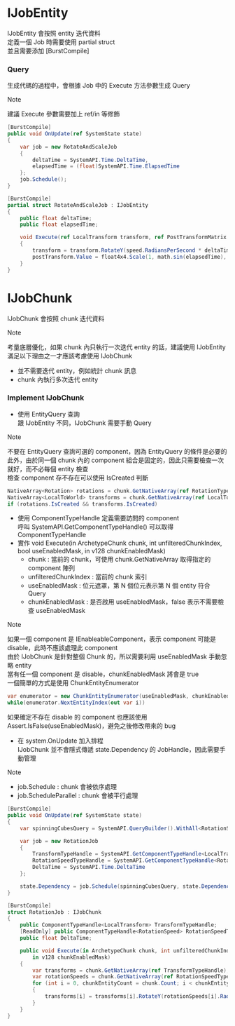 # IJobEntity
IJobEntity 會按照 entity 迭代資料  
定義一個 Job 時需要使用 partial struct  
並且需要添加 [BurstCompile]

### Query 
生成代碼的過程中，會根據 Job 中的 Execute 方法參數生成 Query  
> [!NOTE]
> 建議 Execute 參數需要加上 ref/in 等修飾

```C#
[BurstCompile]
public void OnUpdate(ref SystemState state)
{
    var job = new RotateAndScaleJob
    {
        deltaTime = SystemAPI.Time.DeltaTime,
        elapsedTime = (float)SystemAPI.Time.ElapsedTime
    };
    job.Schedule();
}

[BurstCompile]
partial struct RotateAndScaleJob : IJobEntity
{
    public float deltaTime;
    public float elapsedTime;

    void Execute(ref LocalTransform transform, ref PostTransformMatrix postTransform, in RotationSpeed speed)
    {
        transform = transform.RotateY(speed.RadiansPerSecond * deltaTime);
        postTransform.Value = float4x4.Scale(1, math.sin(elapsedTime), 1);
    }
}
```

# IJobChunk 
IJobChunk 會按照 chunk 迭代資料

> [!NOTE]
> 考量底層優化，如果 chunk 內只執行一次迭代 entity 的話，建議使用 IJobEntity
> 滿足以下理由之一才應該考慮使用 IJobChunk
> - 並不需要迭代 entity，例如統計 chunk 訊息
> - chunk 內執行多次迭代 entity

### Implement IJobChunk
- 使用 EntityQuery 查詢  
  跟 IJobEntity 不同，IJobChunk 需要手動 Query   
  
> [!NOTE]
> 不要在 EntityQuery 查詢可選的 component，因為 EntityQuery 的條件是必要的  
> 此外，由於同一個 chunk 內的 component 組合是固定的，因此只需要檢查一次就好，而不必每個 entity 檢查  
> 檢查 component 存不存在可以使用 IsCreated 判斷
> ```C#
> NativeArray<Rotation> rotations = chunk.GetNativeArray(ref RotationTypeHandle);
> NativeArray<LocalToWorld> transforms = chunk.GetNativeArray(ref LocalToWorldTypeHandle);
> if (rotations.IsCreated && transforms.IsCreated)
> ```
  
- 使用 ComponentTypeHandle 定義需要訪問的 component  
  呼叫 SystemAPI.GetComponentTypeHandle<T>() 可以取得 ComponentTypeHandle
- 實作 void Execute(in ArchetypeChunk chunk, int unfilteredChunkIndex, bool useEnabledMask, in v128 chunkEnabledMask)
  - chunk : 當前的 chunk，可使用 chunk.GetNativeArray 取得指定的 component 陣列
  - unfilteredChunkIndex : 當前的 chunk 索引
  - useEnabledMask : 位元遮罩，第 N 個位元表示第 N 個 entity 符合 Query
  - chunkEnabledMask : 是否啟用 useEnabledMask，false 表示不需要檢查 useEnabledMask
    
> [!NOTE]
> 如果一個 component 是 IEnableableComponent，表示 component 可能是 disable，此時不應該處理此 component  
> 由於 IJobChunk 是針對整個 Chunk 的，所以需要利用 useEnabledMask 手動忽略 entity  
> 當有任一個 component 是 disable，chunkEnabledMask 將會是 true  
> 一個簡單的方式是使用 ChunkEntityEnumerator
> ```C#
> var enumerator = new ChunkEntityEnumerator(useEnabledMask, chunkEnabledMask, chunk.Count);
> while(enumerator.NextEntityIndex(out var i))
> ```
> 如果確定不存在 disable 的 component 也應該使用 Assert.IsFalse(useEnabledMask)，避免之後修改帶來的 bug

- 在 system.OnUpdate 加入排程  
  IJobChunk 並不會隱式傳遞  state.Dependency 的 JobHandle，因此需要手動管理

> [!NOTE]
> - job.Schedule : chunk 會被依序處理
> - job.ScheduleParallel : chunk 會被平行處理

```C#
[BurstCompile]
public void OnUpdate(ref SystemState state)
{
    var spinningCubesQuery = SystemAPI.QueryBuilder().WithAll<RotationSpeed, LocalTransform>().Build();

    var job = new RotationJob
    {
        TransformTypeHandle = SystemAPI.GetComponentTypeHandle<LocalTransform>(),
        RotationSpeedTypeHandle = SystemAPI.GetComponentTypeHandle<RotationSpeed>(true),
        DeltaTime = SystemAPI.Time.DeltaTime
    };

    state.Dependency = job.Schedule(spinningCubesQuery, state.Dependency);
}

[BurstCompile]
struct RotationJob : IJobChunk
{
    public ComponentTypeHandle<LocalTransform> TransformTypeHandle;
    [ReadOnly] public ComponentTypeHandle<RotationSpeed> RotationSpeedTypeHandle;
    public float DeltaTime;

    public void Execute(in ArchetypeChunk chunk, int unfilteredChunkIndex, bool useEnabledMask,
        in v128 chunkEnabledMask)
    {
        var transforms = chunk.GetNativeArray(ref TransformTypeHandle);
        var rotationSpeeds = chunk.GetNativeArray(ref RotationSpeedTypeHandle);
        for (int i = 0, chunkEntityCount = chunk.Count; i < chunkEntityCount; i++)
        {
            transforms[i] = transforms[i].RotateY(rotationSpeeds[i].RadiansPerSecond * DeltaTime);
        }
    }
}
```
